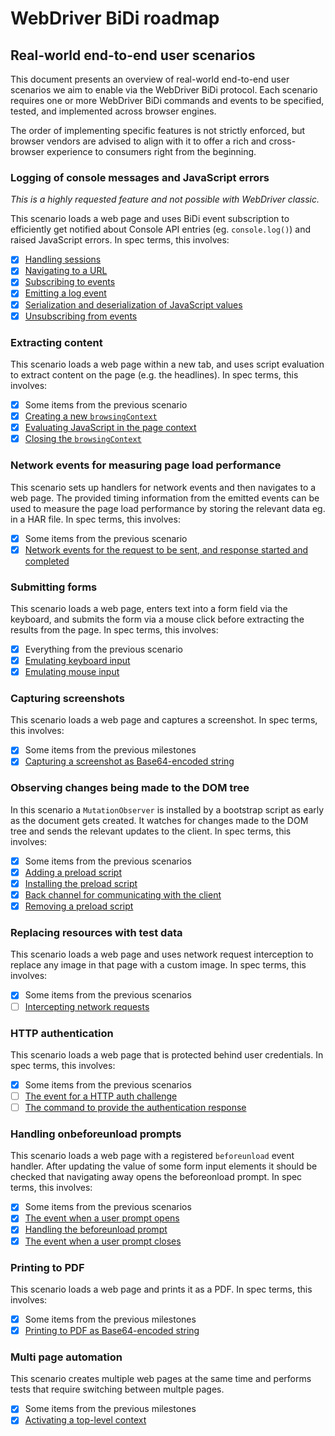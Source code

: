 # WebDriver BiDi roadmap

## Real-world end-to-end user scenarios

This document presents an overview of real-world end-to-end user scenarios we aim to enable via the WebDriver BiDi protocol. Each scenario requires one or more WebDriver BiDi commands and events to be specified, tested, and implemented across browser engines.

The order of implementing specific features is not strictly enforced, but browser vendors are advised to align with it to offer a rich and cross-browser experience to consumers right from the beginning.

### Logging of console messages and JavaScript errors

_This is a highly requested feature and not possible with WebDriver classic._

This scenario loads a web page and uses BiDi event subscription to efficiently get notified about Console API entries (eg. `console.log()`) and raised JavaScript errors. In spec terms, this involves:

- [x] [Handling sessions](https://w3c.github.io/webdriver-bidi/#module-session)
- [x] [Navigating to a URL](https://w3c.github.io/webdriver-bidi/#command-browsingContext-navigate)
- [x] [Subscribing to events](https://w3c.github.io/webdriver-bidi/#command-session-subscribe)
- [x] [Emitting a log event](https://w3c.github.io/webdriver-bidi/#event-log-entryAdded)
- [x] [Serialization and deserialization of JavaScript values](https://w3c.github.io/webdriver-bidi/#data-types-protocolValue)
- [x] [Unsubscribing from events](https://w3c.github.io/webdriver-bidi/#command-session-unsubscribe)

### Extracting content

This scenario loads a web page within a new tab, and uses script evaluation to extract content on the page (e.g. the headlines). In spec terms, this involves:

- [x] Some items from the previous scenario
- [x] [Creating a new `browsingContext`](https://w3c.github.io/webdriver-bidi/#command-browsingContext-create)
- [x] [Evaluating JavaScript in the page context](https://w3c.github.io/webdriver-bidi/#command-script-evaluate)
- [x] [Closing the `browsingContext`](https://w3c.github.io/webdriver-bidi/#command-browsingContext-close)

### Network events for measuring page load performance

This scenario sets up handlers for network events and then navigates to a web page. The provided timing information from the emitted events can be used to measure the page load performance by storing the relevant data eg. in a HAR file. In spec terms, this involves:

- [x] Some items from the previous scenario
- [x] [Network events for the request to be sent, and response started and completed](https://w3c.github.io/webdriver-bidi/#module-network)

### Submitting forms

This scenario loads a web page, enters text into a form field via the keyboard, and submits the form via a mouse click before extracting the results from the page. In spec terms, this involves:

- [x] Everything from the previous scenario
- [x] [Emulating keyboard input](https://w3c.github.io/webdriver-bidi/#command-input-performActions)
- [x] [Emulating mouse input](https://w3c.github.io/webdriver-bidi/#command-input-performActions)

### Capturing screenshots

This scenario loads a web page and captures a screenshot. In spec terms, this involves:

- [x] Some items from the previous milestones
- [x] [Capturing a screenshot as Base64-encoded string](https://w3c.github.io/webdriver-bidi/#command-browsingContext-captureScreenshot)

### Observing changes being made to the DOM tree

In this scenario a `MutationObserver` is installed by a bootstrap script as early as the document gets created. It watches for changes made to the DOM tree and sends the relevant updates to the client. In spec terms, this involves:

- [x] Some items from the previous scenarios
- [x] [Adding a preload script](https://w3c.github.io/webdriver-bidi/#command-script-addPreloadScript)
- [x] [Installing the preload script](https://w3c.github.io/webdriver-bidi/#preload-scripts)
- [x] [Back channel for communicating with the client](https://w3c.github.io/webdriver-bidi/#type-script-Channel)
- [x] [Removing a preload script](https://w3c.github.io/webdriver-bidi/#command-script-removePreloadScript)

### Replacing resources with test data

This scenario loads a web page and uses network request interception to replace any image in that page with a custom image. In spec terms, this involves:

- [x] Some items from the previous scenarios
- [ ] [Intercepting network requests](https://github.com/w3c/webdriver-bidi/issues/66)

### HTTP authentication

This scenario loads a web page that is protected behind user credentials. In spec terms, this involves:

- [x] Some items from the previous scenarios
- [ ] [The event for a HTTP auth challenge](https://github.com/w3c/webdriver-bidi/issues/66)
- [ ] [The command to provide the authentication response](https://github.com/w3c/webdriver-bidi/issues/66)

### Handling onbeforeunload prompts

This scenario loads a web page with a registered `beforeunload` event handler. After updating the value of some form input elements it should be checked that navigating away opens the beforeonload prompt. In spec terms, this involves:

- [x] Some items from the previous scenarios
- [x] [The event when a user prompt opens](https://w3c.github.io/webdriver-bidi/#webdriver-bidi-user-prompt-opened)
- [x] [Handling the beforeunload prompt](https://w3c.github.io/webdriver-bidi/#command-browsingContext-handleUserPrompt)
- [x] [The event when a user prompt closes](https://w3c.github.io/webdriver-bidi/#webdriver-bidi-user-prompt-closed)

### Printing to PDF

This scenario loads a web page and prints it as a PDF. In spec terms, this involves:

- [x] Some items from the previous milestones
- [x] [Printing to PDF as Base64-encoded string](https://w3c.github.io/webdriver-bidi/#command-browsingContext-print)

### Multi page automation

This scenario creates multiple web pages at the same time and performs tests that require switching between multple pages.

- [x] Some items from the previous milestones
- [x] [Activating a top-level context](https://w3c.github.io/webdriver-bidi/#command-browsingContext-activate)
